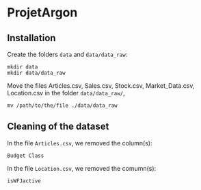 # ProjetArgon

## Installation
Create the folders `data` and `data/data_raw`:
```
mkdir data
mkdir data/data_raw
```

Move the files Articles.csv, Sales.csv, Stock.csv, Market_Data.csv, Location.csv in the folder `data/data_raw/`,
```
mv /path/to/the/file ./data/data_raw
```

## Cleaning of the dataset

In the file `Articles.csv`, we removed the column(s):
```
Budget Class
```

In the file `Location.csv`, we removed the comumn(s):
```
isWFJactive
```